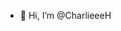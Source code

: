 - 👋 Hi, I’m @CharlieeeH




<!---
CharlieeeH/CharlieeeH is a ✨ special ✨ repository because its `README.md` (this file) appears on your GitHub profile.
You can click the Preview link to take a look at your changes.
--->
